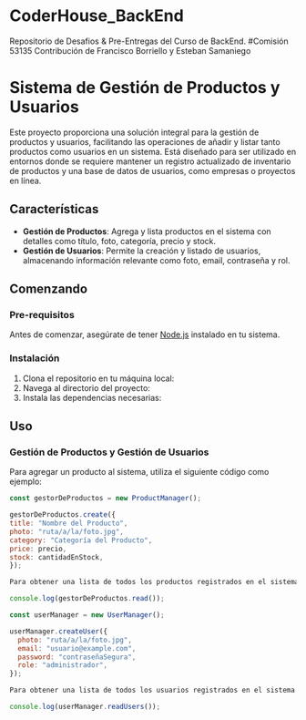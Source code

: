 # CoderHouse_BackEnd
 Repositorio de Desafios & Pre-Entregas del Curso de BackEnd. #Comisión 53135
 Contribución de Francisco Borriello y Esteban Samaniego
# Sistema de Gestión de Productos y Usuarios

Este proyecto proporciona una solución integral para la gestión de productos y usuarios, facilitando las operaciones de añadir y listar tanto productos como usuarios en un sistema. Está diseñado para ser utilizado en entornos donde se requiere mantener un registro actualizado de inventario de productos y una base de datos de usuarios, como empresas o proyectos en línea.

## Características

- **Gestión de Productos**: Agrega y lista productos en el sistema con detalles como título, foto, categoría, precio y stock.
- **Gestión de Usuarios**: Permite la creación y listado de usuarios, almacenando información relevante como foto, email, contraseña y rol.

## Comenzando

### Pre-requisitos

Antes de comenzar, asegúrate de tener [Node.js](https://nodejs.org/) instalado en tu sistema.

### Instalación

1. Clona el repositorio en tu máquina local:
2. Navega al directorio del proyecto:
3. Instala las dependencias necesarias:


## Uso

### Gestión de Productos y Gestión de Usuarios

Para agregar un producto al sistema, utiliza el siguiente código como ejemplo:

```javascript
const gestorDeProductos = new ProductManager();

gestorDeProductos.create({
title: "Nombre del Producto",
photo: "ruta/a/la/foto.jpg",
category: "Categoría del Producto",
price: precio,
stock: cantidadEnStock,
});

Para obtener una lista de todos los productos registrados en el sistema:

console.log(gestorDeProductos.read());

const userManager = new UserManager();

userManager.createUser({
  photo: "ruta/a/la/foto.jpg",
  email: "usuario@example.com",
  password: "contraseñaSegura",
  role: "administrador",
});

Para obtener una lista de todos los usuarios registrados en el sistema:

console.log(userManager.readUsers());
